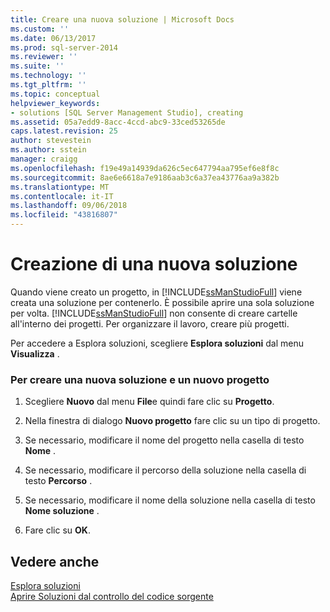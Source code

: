 ```yaml
---
title: Creare una nuova soluzione | Microsoft Docs
ms.custom: ''
ms.date: 06/13/2017
ms.prod: sql-server-2014
ms.reviewer: ''
ms.suite: ''
ms.technology: ''
ms.tgt_pltfrm: ''
ms.topic: conceptual
helpviewer_keywords:
- solutions [SQL Server Management Studio], creating
ms.assetid: 05a7edd9-8acc-4ccd-abc9-33ced53265de
caps.latest.revision: 25
author: stevestein
ms.author: sstein
manager: craigg
ms.openlocfilehash: f19e49a14939da626c5ec647794aa795ef6e8f8c
ms.sourcegitcommit: 8ae6e6618a7e9186aab3c6a37ea43776aa9a382b
ms.translationtype: MT
ms.contentlocale: it-IT
ms.lasthandoff: 09/06/2018
ms.locfileid: "43816807"
---
```

# <a name="create-a-new-solution"></a>Creazione di una nuova soluzione
  Quando viene creato un progetto, in [!INCLUDE[ssManStudioFull](../../includes/ssmanstudiofull-md.md)] viene creata una soluzione per contenerlo. È possibile aprire una sola soluzione per volta. [!INCLUDE[ssManStudioFull](../../includes/ssmanstudiofull-md.md)] non consente di creare cartelle all'interno dei progetti. Per organizzare il lavoro, creare più progetti.  
  
 Per accedere a Esplora soluzioni, scegliere **Esplora soluzioni** dal menu **Visualizza** .  
  
### <a name="to-create-a-new-solution-and-project"></a>Per creare una nuova soluzione e un nuovo progetto  
  
1.  Scegliere **Nuovo** dal menu **File**e quindi fare clic su **Progetto**.  
  
2.  Nella finestra di dialogo **Nuovo progetto** fare clic su un tipo di progetto.  
  
3.  Se necessario, modificare il nome del progetto nella casella di testo **Nome** .  
  
4.  Se necessario, modificare il percorso della soluzione nella casella di testo **Percorso** .  
  
5.  Se necessario, modificare il nome della soluzione nella casella di testo **Nome soluzione** .  
  
6.  Fare clic su **OK**.  
  
## <a name="see-also"></a>Vedere anche  
 [Esplora soluzioni](solution-explorer.md)   
 [Aprire Soluzioni dal controllo del codice sorgente](../../database-engine/open-solutions-from-source-control.md)  
  
  
